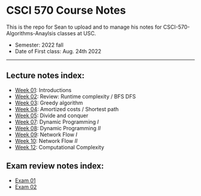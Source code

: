# CSCI 570 Course Notes

This is the repo for Sean to upload and to manage his notes for CSCI-570-Algorithms-Anaylsis classes at USC.

- Semester: 2022 fall
- Date of First class: Aug. 24th 2022

---

## Lecture notes index:

- [Week 01](https://github.com/SeanXiaoby/csci570_notes_22fall/tree/main/Notes/Week_1): Introductions
- [Week 02](https://github.com/SeanXiaoby/csci570_notes_22fall/tree/main/Notes/Week_2): Review: Runtime complexity / BFS DFS
- [Week 03](https://github.com/SeanXiaoby/csci570_notes_22fall/tree/main/Notes/Week_3): Greedy algorithm
- [Week 04](https://github.com/SeanXiaoby/csci570_notes_22fall/tree/main/Notes/Week_4): Amortized costs / Shortest path
- [Week 05](https://github.com/SeanXiaoby/csci570_notes_22fall/tree/main/Notes/Week_5): Divide and conquer
- [Week 07](https://github.com/SeanXiaoby/csci570_notes_22fall/tree/main/Notes/Week_7): Dynamic Programming *I*
- [Week 08](https://github.com/SeanXiaoby/csci570_notes_22fall/tree/main/Notes/Week_8): Dynamic Programming *II*
- [Week 09](https://github.com/SeanXiaoby/csci570_notes_22fall/tree/main/Notes/Week_9): Network Flow *I*
- [Week 10](https://github.com/SeanXiaoby/csci570_notes_22fall/tree/main/Notes/Week_10): Network Flow *II*
- [Week 12](https://github.com/SeanXiaoby/csci570_notes_22fall/tree/main/Notes/Week_12): Computational Complexity

## Exam review notes index:

- [Exam 01](https://github.com/SeanXiaoby/csci570_notes_22fall/tree/main/Exam-1)
- [Exam 02](https://github.com/SeanXiaoby/csci570_notes_22fall/tree/main/Exam-2)

